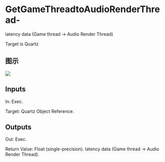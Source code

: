 # GetGameThreadtoAudioRenderThread-

latency data (Game thread -> Audio Render Thread)

Target is Quartz

## 图示

![]($-20221218-20323642.png)

## Inputs

In: Exec.

Target: Quartz Object Reference.  

## Outputs

Out: Exec.

Return Value: Float (single-precision). latency data (Game thread -> Audio Render Thread).

